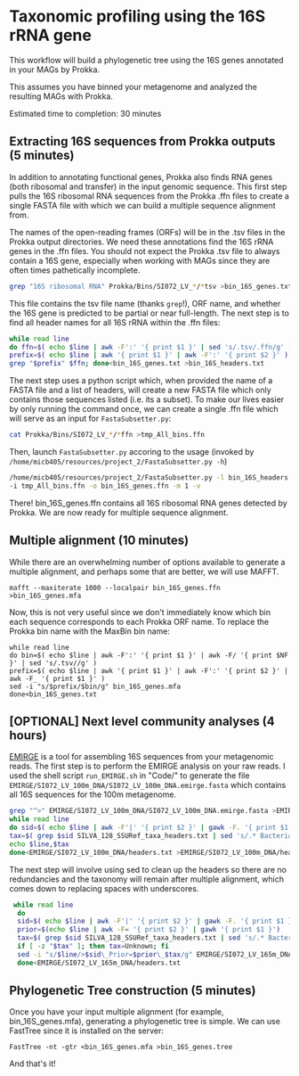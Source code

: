 # Taxonomic profiling using the 16S rRNA gene

This workflow will build a phylogenetic tree using the 16S genes annotated in your MAGs by Prokka.

This assumes you have binned your metagenome and analyzed the resulting MAGs with Prokka.

Estimated time to completion: 30 minutes

## Extracting 16S sequences from Prokka outputs (5 minutes)

In addition to annotating functional genes, Prokka also finds RNA genes (both ribosomal and transfer) in the input
genomic sequence. This first step pulls the 16S ribosomal RNA sequences from the Prokka .ffn files to create a single
 FASTA file with which we can build a multiple sequence alignment from.

The names of the open-reading frames (ORFs) will be in the .tsv files in the Prokka output directories.
 We need these annotations find the 16S rRNA genes in the .ffn files. You should not expect the Prokka .tsv file to always
 contain a 16S gene, especially when working with MAGs since they are often times pathetically incomplete.

```bash
grep "16S ribosomal RNA" Prokka/Bins/SI072_LV_*/*tsv >bin_16S_genes.txt
```

This file contains the tsv file name (thanks `grep`!), ORF name, and whether the 16S gene is predicted to be partial or
near full-length. The next step is to find all header names for all 16S rRNA within the .ffn files:

```bash
while read line
do ffn=$( echo $line | awk -F':' '{ print $1 }' | sed 's/.tsv/.ffn/g' )
prefix=$( echo $line | awk '{ print $1 }' | awk -F':' '{ print $2 }' )
grep "$prefix" $ffn; done<bin_16S_genes.txt >bin_16S_headers.txt
```

The next step uses a python script which, when provided the name of a FASTA file and a list of headers, will create a new
FASTA file which only contains those sequences listed (i.e. its a subset). To make our lives easier by only running the
command once, we can create a single .ffn file which will serve as an input for `FastaSubsetter.py`:

```bash
cat Prokka/Bins/SI072_LV_*/*ffn >tmp_All_bins.ffn
```

Then, launch `FastaSubsetter.py` accoring to the usage (invoked by `/home/micb405/resources/project_2/FastaSubsetter.py -h`)

```bash
/home/micb405/resources/project_2/FastaSubsetter.py -l bin_16S_headers.txt \
-i tmp_All_bins.ffn -o bin_16S_genes.ffn -m 1 -v
```

There! bin_16S_genes.ffn contains all 16S ribosomal RNA genes detected by Prokka.
We are now ready for multiple sequence alignment.

## Multiple alignment (10 minutes)

While there are an overwhelming number of options available to generate a multiple alignment, and perhaps some that are better,
we will use MAFFT.

```
mafft --maxiterate 1000 --localpair bin_16S_genes.ffn >bin_16S_genes.mfa
```

Now, this is not very useful since we don't immediately know which bin each sequence corresponds to each Prokka ORF name.
To replace the Prokka bin name with the MaxBin bin name:

```
while read line
do bin=$( echo $line | awk -F':' '{ print $1 }' | awk -F/ '{ print $NF }' | sed 's/.tsv//g' )
prefix=$( echo $line | awk '{ print $1 }' | awk -F':' '{ print $2 }' | awk -F_ '{ print $1 }' )
sed -i "s/$prefix/$bin/g" bin_16S_genes.mfa
done<bin_16S_genes.txt
```

## [OPTIONAL] Next level community analyses (4 hours)

[EMIRGE](https://github.com/csmiller/EMIRGE) is a tool for assembling 16S sequences from your metagenomic reads.
The first step is to perform the EMIRGE analysis on your raw reads. I used the shell script `run_EMIRGE.sh` in "Code/"
to generate the file `EMIRGE/SI072_LV_100m_DNA/SI072_LV_100m_DNA.emirge.fasta` which contains all 16S sequences for the
100m metagenome.

```bash
grep "^>" EMIRGE/SI072_LV_100m_DNA/SI072_LV_100m_DNA.emirge.fasta >EMIRGE/SI072_LV_100m_DNA/headers.txt
while read line
do sid=$( echo $line | awk -F'|' '{ print $2 }' | gawk -F. '{ print $1 }' )
tax=$( grep $sid SILVA_128_SSURef_taxa_headers.txt | sed 's/.* Bacteria;/Bacteria;/g' | sed 's/.* Archaea;/Archaea;/g' )
echo $line,$tax
done<EMIRGE/SI072_LV_100m_DNA/headers.txt >EMIRGE/SI072_LV_100m_DNA/header_map.csv
```

The next step will involve using sed to clean up the headers so there are no redundancies and the taxonomy will remain
after multiple alignment, which comes down to replacing spaces with underscores.

```bash
 while read line
  do
  sid=$( echo $line | awk -F'|' '{ print $2 }' | gawk -F. '{ print $1 }' )
  prior=$(echo $line | awk -F= '{ print $2 }' | gawk '{ print $1 }')
  tax=$( grep $sid SILVA_128_SSURef_taxa_headers.txt | sed 's/.* Bacteria;/Bacteria;/g' | sed 's/.* Archaea;/Archaea;/g' | sed 's/.* Eukaryota;/Eukaryota;/g')
  if [ -z "$tax" ]; then tax=Unknown; fi
  sed -i "s/$line/>$sid\_Prior=$prior\_$tax/g" EMIRGE/SI072_LV_165m_DNA/SI072_LV_165m_DNA.emirge_taxa.fasta
  done<EMIRGE/SI072_LV_165m_DNA/headers.txt
```

## Phylogenetic Tree construction (5 minutes)

Once you have your input multiple alignment (for example, bin_16S_genes.mfa), generating a phylogenetic tree is simple.
We can use FastTree since it is installed on the server:

```
FastTree -nt -gtr <bin_16S_genes.mfa >bin_16S_genes.tree
```

And that's it!
